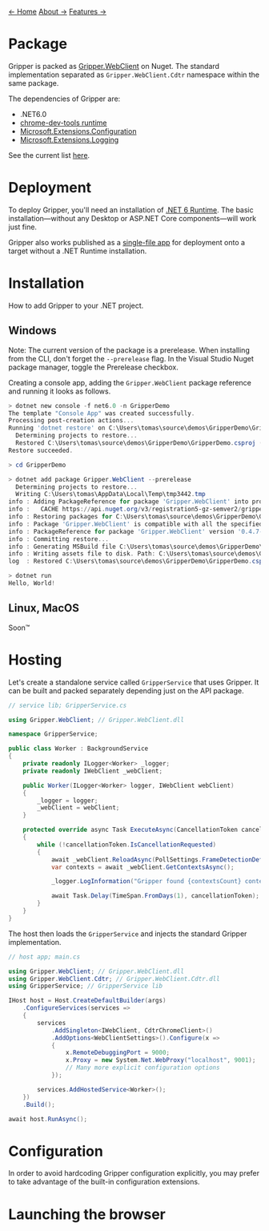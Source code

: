 [← Home](index.md) [About →](about.md) [Features →](features.md)

# Package

Gripper is packed as [Gripper.WebClient](https://www.nuget.org/packages/Gripper.WebClient/) on Nuget.
The standard implementation separated as `Gripper.WebClient.Cdtr` namespace within the same package.

The dependencies of Gripper are:
- .NET6.0
- [chrome-dev-tools runtime](https://www.nuget.org/packages/BaristaLabs.ChromeDevTools.Runtime/)
- [Microsoft.Extensions.Configuration](https://www.nuget.org/packages/Microsoft.Extensions.Configuration/)
- [Microsoft.Extensions.Logging](https://www.nuget.org/packages/Microsoft.Extensions.Logging/)

See the current list [here](https://www.nuget.org/packages/Gripper.WebClient/0.5.0-alpha#dependencies-tab).

# Deployment

To deploy Gripper, you'll need an installation of [.NET 6 Runtime](https://dotnet.microsoft.com/en-us/download/dotnet/6.0).
The basic installation—without any Desktop or ASP.NET Core components—will work just fine.

Gripper also works published as a [single-file app](https://docs.microsoft.com/en-us/dotnet/core/deploying/single-file) for deployment onto a target without a .NET Runtime installation.

# Installation

How to add Gripper to your .NET project.

## Windows

Note: The current version of the package is a prerelease. When installing from the CLI, don't forget the `--prerelease` flag. In the Visual Studio Nuget package manager, toggle the Prerelease checkbox.

Creating a console app, adding the `Gripper.WebClient` package reference and running it looks as follows.

```powershell
> dotnet new console -f net6.0 -n GripperDemo
The template "Console App" was created successfully.
Processing post-creation actions...
Running 'dotnet restore' on C:\Users\tomas\source\demos\GripperDemo\GripperDemo.csproj...
  Determining projects to restore...
  Restored C:\Users\tomas\source\demos\GripperDemo\GripperDemo.csproj (in 77 ms).
Restore succeeded.

> cd GripperDemo

> dotnet add package Gripper.WebClient --prerelease
  Determining projects to restore...
  Writing C:\Users\tomas\AppData\Local\Temp\tmp3442.tmp
info : Adding PackageReference for package 'Gripper.WebClient' into project 'C:\Users\tomas\source\demos\GripperDemo\GripperDemo.csproj'.
info :   CACHE https://api.nuget.org/v3/registration5-gz-semver2/gripper.webclient/index.json
info : Restoring packages for C:\Users\tomas\source\demos\GripperDemo\GripperDemo.csproj...
info : Package 'Gripper.WebClient' is compatible with all the specified frameworks in project 'C:\Users\tomas\source\demos\GripperDemo\GripperDemo.csproj'.
info : PackageReference for package 'Gripper.WebClient' version '0.4.7-alpha' added to file 'C:\Users\tomas\source\demos\GripperDemo\GripperDemo.csproj'.
info : Committing restore...
info : Generating MSBuild file C:\Users\tomas\source\demos\GripperDemo\obj\GripperDemo.csproj.nuget.g.props.
info : Writing assets file to disk. Path: C:\Users\tomas\source\demos\GripperDemo\obj\project.assets.json
log  : Restored C:\Users\tomas\source\demos\GripperDemo\GripperDemo.csproj (in 362 ms).

> dotnet run
Hello, World!
```

## Linux, MacOS

Soon™

# Hosting

Let's create a standalone service called ``GripperService`` that uses Gripper.
It can be built and packed separately depending just on the API package.

```csharp
// service lib; GripperService.cs

using Gripper.WebClient; // Gripper.WebClient.dll

namespace GripperService;

public class Worker : BackgroundService
{
    private readonly ILogger<Worker> _logger;
    private readonly IWebClient _webClient;

    public Worker(ILogger<Worker> logger, IWebClient webClient)
    {
        _logger = logger;
        _webClient = webClient;
    }

    protected override async Task ExecuteAsync(CancellationToken cancellationToken)
    {
        while (!cancellationToken.IsCancellationRequested)
        {
            await _webClient.ReloadAsync(PollSettings.FrameDetectionDefault, cancellationToken);
            var contexts = await _webClient.GetContextsAsync();

            _logger.LogInformation("Gripper found {contextsCount} contexts.", contexts.Count);

            await Task.Delay(TimeSpan.FromDays(1), cancellationToken);
        }
    }
}
```

The host then loads the ``GripperService`` and injects the standard Gripper implementation.

```csharp
// host app; main.cs

using Gripper.WebClient; // Gripper.WebClient.dll
using Gripper.WebClient.Cdtr; // Gripper.WebClient.Cdtr.dll
using GripperService; // GripperService lib

IHost host = Host.CreateDefaultBuilder(args)
    .ConfigureServices(services =>
    {
        services
            .AddSingleton<IWebClient, CdtrChromeClient>()
            .AddOptions<WebClientSettings>().Configure(x =>
            {
                x.RemoteDebuggingPort = 9000;
                x.Proxy = new System.Net.WebProxy("localhost", 9001);
                // Many more explicit configuration options
            });

        services.AddHostedService<Worker>();
    })
    .Build();

await host.RunAsync();
```

# Configuration

In order to avoid hardcoding Gripper configuration explicitly,
you may prefer to take advantage of the built-in configuration extensions.

# Launching the browser